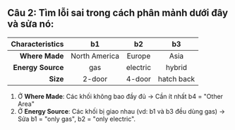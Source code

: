 ## Câu 2: Tìm lỗi sai trong cách phân mảnh dưới đây và sửa nó:

| Characteristics | b1 | b2 | b3 |
|---:|:---:|:---:| :---:|
|**Where Made**| North America | Europe | Asia |
|**Energy Source**|gas|electric|hybrid|
|**Size**|2-door|4-door|hatch back|

1. Ở **Where Made**: Các khối không bao đầy đủ -> Cần ít nhất b4 = "Other Area" 
2. Ở **Energy Source**: Các khối bị giao nhau (vd: b1 và b3 đều dùng gas) -> Sửa b1 = "only gas", b2 = "only electric".